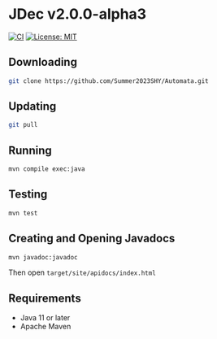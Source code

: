 # JDec v2.0.0-alpha3

[![CI](https://github.com/Summer2023SHY/Automata/actions/workflows/ci.yml/badge.svg)](https://github.com/Summer2023SHY/Automata/actions/workflows/ci.yml) [![License: MIT](https://img.shields.io/badge/License-MIT-yellow.svg)](./LICENSE)

## Downloading

```bash
git clone https://github.com/Summer2023SHY/Automata.git
```

## Updating

```bash
git pull
```

## Running

```bash
mvn compile exec:java
```

## Testing

```bash
mvn test
```

## Creating and Opening Javadocs

```bash
mvn javadoc:javadoc
```

Then open `target/site/apidocs/index.html`

## Requirements

- Java 11 or later
- Apache Maven
